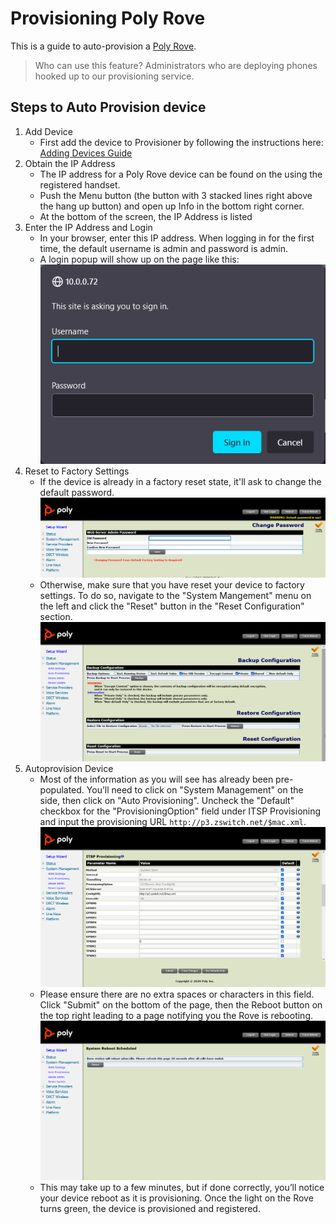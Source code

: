 # Provisioning Poly Rove

This is a guide to auto-provision a [Poly Rove](https://www.poly.com/us/en/products/phones/rove).

> Who can use this feature?
> Administrators who are deploying phones hooked up to our provisioning service.

## Steps to Auto Provision device

1. Add Device
    - First add the device to Provisioner by following the instructions here:
    [Adding Devices Guide](../prov_start_guide.md)
2. Obtain the IP Address
    - The IP address for a Poly Rove device can be found on the using the registered handset.
    - Push the Menu button (the button with 3 stacked lines right above the hang up button) and open up Info in the bottom right corner.
    - At the bottom of the screen, the IP Address is listed
3. Enter the IP Address and Login
    - In your browser, enter this IP address. When logging in for the first time, the default username is admin and password is admin.
    - A login popup will show up on the page like this:
    ![Rove Login](./images/rove-login.png)
4. Reset to Factory Settings
    - If the device is already in a factory reset state, it'll ask to change the default password.
    ![Rove Change Default Password](./images/rove-first-login.png)
    - Otherwise, make sure that you have reset your device to factory settings. To do so, navigate to the "System Mangement" menu on the left and click the "Reset" button in the "Reset Configuration" section.
    ![Rove Factory Reset](./images/rove-factory-reset.png)
5. Autoprovision Device
    - Most of the information as you will see has already been pre-populated. You’ll need to click on "System Management" on the side, then click on "Auto Provisioning". Uncheck the "Default" checkbox for the "ProvisioningOption" field under ITSP Provisioning and input the provisioning URL `http://p3.zswitch.net/$mac.xml`.
    ![Rove Auto Provisioning](./images/rove-provisioning-url.png)
    - Please ensure there are no extra spaces or characters in this field. Click "Submit" on the bottom of the page, then the Reboot button on the top right leading to a page notifying you the Rove is rebooting.
    ![Rove Reboot](./images/rove-reboot.png)
    - This may take up to a few minutes, but if done correctly, you’ll notice your device reboot as it is provisioning. Once the light on the Rove turns green, the device is provisioned and registered.
